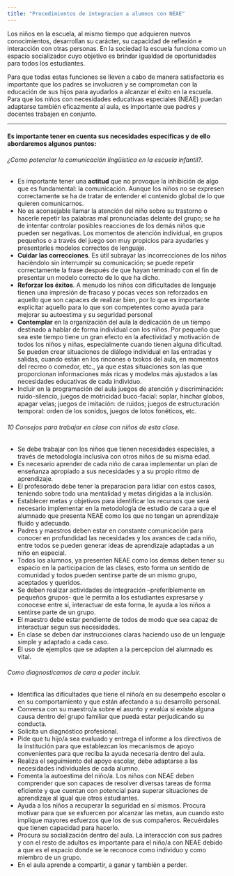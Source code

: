 ```yaml
---
title: "Procedimientos de integracion a alumnos con NEAE"
---
```


Los niños en la escuela, al mismo tiempo que adquieren nuevos conocimientos, desarrollan su carácter, su capacidad de reflexión e interacción con otras personas. En la sociedad la escuela funciona como un espacio socializador cuyo objetivo es brindar igualdad de oportunidades para todos los estudiantes.

Para que todas estas funciones se lleven a cabo de manera satisfactoria es importante que los padres se involucren y se comprometan con la educación de sus hijos para ayudarlos a alcanzar el éxito en la escuela. Para que los niños con necesidades educativas especiales (NEAE) puedan adaptarse también eficazmente al aula, es importante que padres y docentes trabajen en conjunto.

---
#### Es importante tener en cuenta sus necesidades especificas y de ello abordaremos algunos puntos:

###### ¿Como potenciar la comunicación lingüística en la escuela infantil?.
+ Es importante tener una **actitud** que no provoque la inhibición de algo que es
fundamental: la comunicación. Aunque los niños no se expresen correctamente se ha
de tratar de entender el contenido global de lo que quieren comunicarnos.
+ No es aconsejable llamar la atención del niño sobre su trastorno o hacerle repetir las
palabras mal pronunciadas delante del grupo; se ha de intentar controlar posibles
reacciones de los demás niños que pueden ser negativas. Los momentos de atención
individual, en grupos pequeños o a través del juego son muy propicios para ayudarles
y presentarles modelos correctos de lenguaje.
+ **Cuidar las correcciones**. Es útil subrayar las incorrecciones de los niños haciéndolo sin
interrumpir su comunicación; se puede repetir correctamente la frase después de que
hayan terminado con el fin de presentar un modelo correcto de lo que ha dicho.
+ **Reforzar los éxitos**. A menudo los niños con dificultades de lenguaje tienen una
impresión de fracaso y pocas veces son reforzados en aquello que son capaces de
realizar bien, por lo que es importante explicitar aquello para lo que son competentes
como ayuda para mejorar su autoestima y su seguridad personal
+ **Contemplar** en la organización del aula la dedicación de un tiempo destinado a hablar
de forma individual con los niños. Por pequeño que sea este tiempo tiene un gran
efecto en la afectividad y motivación de todos los niños y niñas, especialmente cuando
tienen alguna dificultad. Se pueden crear situaciones de diálogo individual en las
entradas y salidas, cuando están en los rincones o txokos del aula, en momentos del
recreo o comedor, etc., ya que estas situaciones son las que proporcionan
informaciones más ricas y modelos más ajustados a las necesidades educativas de
cada individuo.
+ Incluir en la programación del aula juegos de atención y discriminación: ruido-silencio,
juegos de motricidad buco-facial: soplar, hinchar globos, apagar velas; juegos de
imitación: de ruidos; juegos de estructuración temporal: orden de los sonidos, juegos
de lotos fonéticos, etc. 

###### 10 Consejos para trabajar en clase con niños de esta clase.
+ Se debe trabajar con los niños que tienen necesidades especiales, a través de metodologia inclusiva con otros niños de su misma edad.
+ Es necesario aprender de cada niño de caraa implementar un plan de enseñanza apropiado a sus necesidades y a su propio ritmo de aprendizaje.
+ El profesorado debe tener la preparacion para lidiar con estos casos, teniendo sobre todo una mentalidad y metas dirigidas a la inclusión.
+ Establecer metas y objetivos para identificar los recursos que será necesario implementar en la metodología de estudio de cara a que el alumnado que presenta NEAE como los que no tengan un aprendizaje fluido y adecuado.
+ Padres y maestros deben estar en constante comunicación para conocer en profundidad las necesidades y los avances de cada niño, entre todos se pueden generar ideas de aprendizaje adaptadas a un niño en especial. 
+ Todos los alumnos, ya presenten NEAE como los demas deben tener su espacio en la participacion de las clases, esto forma un sentido de comunidad y todos pueden sentirse parte de un mismo grupo, aceptados y queridos.
+ Se deben realizar actividades de integración –preferiblemente en pequeños grupos- que le permita a los estudiantes expresarse y conocese entre sí, interactuar de esta forma, le ayuda a los niños a sentirse parte de un grupo.
+ El maestro debe estar pendiente de todos de modo que sea capaz de interactuar segun sus necesidades.
+ En clase se deben dar instrucciones claras haciendo uso de un lenguaje simple y adaptado a cada caso.
+ El uso de ejemplos que se adapten a la percepcion del alumnado es vital.

###### Como diagnosticamos de cara a poder incluir.
+ Identifica las dificultades que tiene el niño/a en su desempeño escolar o en su comportamiento y que están afectando a su desarrollo personal. 
+ Conversa con su maestro/a sobre el asunto y evalúa si existe alguna causa dentro del grupo familiar que pueda estar perjudicando su conducta.
+ Solicita un diagnóstico profesional. 
+ Pide que tu hijo/a sea evaluado y entrega el informe a los directivos de la institución para que establezcan los mecanismos de apoyo convenientes para que reciba la ayuda necesaria dentro del aula.
+ Realiza el seguimiento del apoyo escolar, debe adaptarse a las necesidades individuales de cada alumno. 
+ Fomenta la autoestima del niño/a. Los niños con NEAE deben comprender que son capaces de resolver diversas tareas de forma eficiente y que cuentan con potencial para superar situaciones de aprendizaje al igual que otros estudiantes.
+ Ayuda a los niños a recuperar la seguridad en sí mismos. Procura motivar para que se esfuercen por alcanzar las metas, aun cuando esto implique mayores esfuerzos que los de sus compañeros. Recuérdales que tienen capacidad para hacerlo.
+ Procura su socialización dentro del aula. La interacción con sus padres y con el resto de adultos es importante para el niño/a con NEAE debido a que es el espacio donde se le reconoce como individuo y como miembro de un grupo. 
+ En el aula aprende a compartir, a ganar y también a perder.
